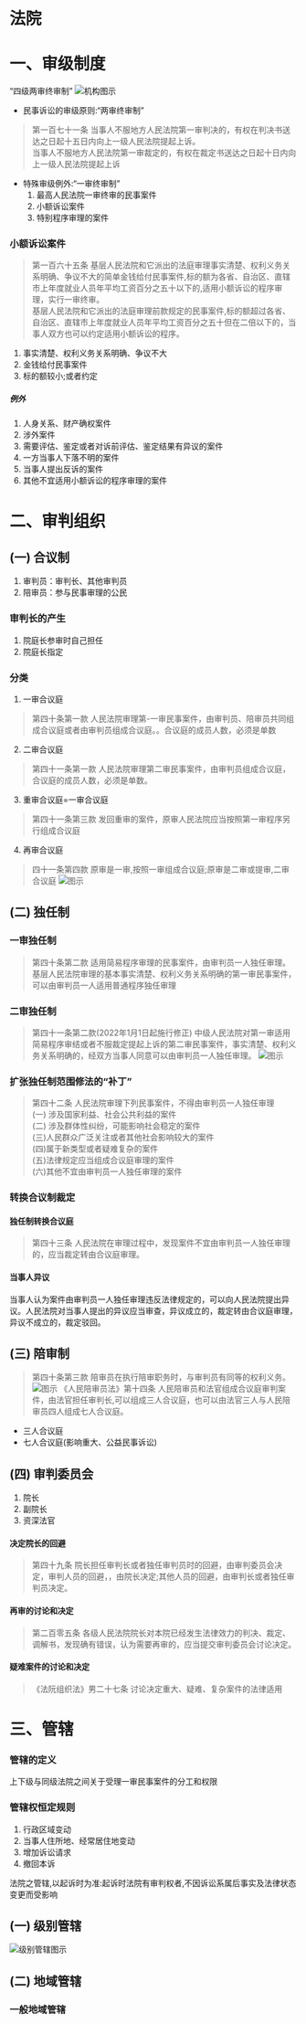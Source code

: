# 法院
# 一、审级制度
“四级两审终审制”
![机构图示](./img/20240329-1.png)
- 民事诉讼的审级原则:“两审终审制”
>第一百七十一条 当事人不服地方人民法院第一审判决的，有权在判决书送达之日起十五日内向上一级人民法院提起上诉。\
当事人不服地方人民法院第一审裁定的，有权在裁定书送达之日起十日内向上一级人民法院提起上诉
- 特殊审级例外:“一审终审制”
  1. 最高人民法院一审终审的民事案件
  2. 小额诉讼案件
  3. 特别程序审理的案件
### 小额诉讼案件
>第一百六十五条 基层人民法院和它派出的法庭审理事实清楚、权利义务关系明确、争议不大的简单金钱给付民事案件,标的额为各省、自治区、直辖市上年度就业人员年平均工资百分之五十以下的,适用小额诉讼的程序审理，实行一审终审。\
基层人民法院和它派出的法庭审理前款规定的民事案件,标的额超过各省、自治区、直辖市上年度就业人员年平均工资百分之五十但在二倍以下的，当事人双方也可以约定适用小额诉讼的程序。
1. 事实清楚、权利义务关系明确、争议不大
2. 金钱给付民事案件
3. 标的额较小;或者约定
##### 例外
1. 人身关系、财产确权案件
2. 涉外案件
3. 需要评估、鉴定或者对诉前评估、鉴定结果有异议的案件
4. 一方当事人下落不明的案件
5. 当事人提出反诉的案件
6. 其他不宜适用小额诉讼的程序审理的案件
# 二、审判组织
## (一) 合议制
1. 审判员：审判长、其他审判员
2. 陪审员：参与民事审理的公民
### 审判长的产生
1. 院庭长参审时自己担任
2. 院庭长指定
### 分类
1. 一审合议庭
>第四十条第一款 人民法院审理第-一审民事案件，由审判员、陪审员共同组成合议庭或者由审判员组成合议庭。。合议庭的成员人数，必须是单数
2. 二审合议庭
>第四十一条第一款 人民法院审理第二审民事案件，由审判员组成合议庭，合议庭的成员人数，必须是单数。
3. 重审合议庭=一审合议庭
>第四十一条第三款 发回重审的案件，原审人民法院应当按照第一审程序另行组成合议庭
4. 再审合议庭
>四十一条第四款 原审是一审,按照一审组成合议庭;原审是二审或提审,二审合议庭
![图示](./img/20240329-2.png)
## (二) 独任制
### 一审独任制
>第四十条第二款 适用简易程序审理的民事案件，由审判员一人独任审理。基层人民法院审理的基本事实清楚、权利义务关系明确的第一审民事案件，可以由审判员一人适用普通程序独任审理
### 二审独任制
>第四十一条第二款(2022年1月1日起施行修正) 中级人民法院对第一审适用简易程序审结或者不服裁定提起上诉的第二审民事案件，事实清楚、权利义务关系明确的，经双方当事人同意可以由审判员一人独任审理。
![图示](./img/20240329-3.png)
### 扩张独任制范围修法的“补丁”
>第四十二条 人民法院审理下列民事案件，不得由审判员一人独任审理\
(一) 涉及国家利益、社会公共利益的案件\
(二) 涉及群体性纠纷，可能影响社会稳定的案件\
(三)人民群众广泛关注或者其他社会影响较大的案件\
(四)属于新类型或者疑难复杂的案件\
(五)法律规定应当组成合议庭审理的案件\
(六)其他不宜由审判员一人独任审理的案件
### 转换合议制裁定
#### 独任制转换合议庭
>第四十三条 人民法院在审理过程中，发现案件不宜由审判员一人独任审理的，应当裁定转由合议庭审理。
#### 当事人异议
当事人认为案件由审判员一人独任审理违反法律规定的，可以向人民法院提出异议。人民法院对当事人提出的异议应当审查，异议成立的，裁定转由合议庭审理，异议不成立的，裁定驳回。
## (三) 陪审制
>第四十条第三款 陪审员在执行陪审职务时，与审判员有同等的权利义务。
![图示](./img/20240329-4.png)
>《人民陪审员法》第十四条 人民陪审员和法官组成合议庭审判案件，由法官担任审判长,可以组成三人合议庭，也可以由法官三人与人民陪审员四人组成七人合议庭。
- 三人合议庭
- 七人合议庭(影响重大、公益民事诉讼)
## (四) 审判委员会
1. 院长
2. 副院长
3. 资深法官
#### 决定院长的回避
>第四十九条 院长担任审判长或者独任审判员时的回避，由审判委员会决定，审判人员的回避，，由院长决定;其他人员的回避，由审判长或者独任审判员决定。
#### 再审的讨论和决定
>第二百零五条 各级人民法院院长对本院已经发生法律效力的判决、裁定、调解书，发现确有错误，认为需要再审的，应当提交审判委员会讨论决定。
#### 疑难案件的讨论和决定
>《法阮组织法》男二十七条 讨论决定重大、疑难、复杂案件的法律适用
# 三、管辖
### 管辖的定义
上下级与同级法院之间关于受理一审民事案件的分工和权限
### 管辖权恒定规则
1. 行政区域变动
2. 当事人住所地、经常居住地变动
3. 增加诉讼请求
4. 撤回本诉

法院之管辖,以起诉时为准:起诉时法院有审判权者,不因诉讼系属后事实及法律状态变更而受影响
## (一) 级别管辖
![级别管辖图示](./img/20240329-5.png)
## (二) 地域管辖
### 一般地域管辖